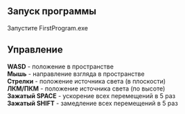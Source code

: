 ## Запуск программы
Запустите FirstProgram.exe<br />

## Управление
**WASD** - положение в пространстве <br />
**Мышь** -  направление взгляда в пространстве <br />
**Стрелки** - положение источника света (в плоскости) <br />
**ЛКМ/ПКМ** - положение источника света (по высоте) <br />
**Зажатый SPACE** - ускорение всех перемещений в 5 раз <br />
**Зажатый SHIFT** - замедление всех перемещений в 5 раз <br />
